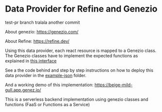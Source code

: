 # Data Provider for Refine and Genezio

test-pr branch
tralala
another commit

About genezio: https://genezio.com/

About Refine: https://refine.dev/


Using this data provider, each react resource is mapped to a Genezio class. The Genezio classes have to implement the expected functions as explained in [this interface](https://github.com/bogdanripa/refine-genezio/blob/main/example-json/server/DataProvider.ts)

See a the code behind and step by step instructions on how to deploy this data provider in the [example-json](https://github.com/bogdanripa/refine-genezio/tree/main/example-json) folder.

And a working demo of this implementation: https://beige-mild-gull.app.genez.io/

This is a serverless backend implementation using genezio classes and functions (FaaS or Functions as a Service)
